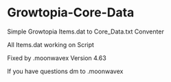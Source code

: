 # Growtopia-Core-Data
Simple Growtopia Items.dat to Core_Data.txt Conventer

All Items.dat working on Script

Fixed by .moonwavex Version 4.63

If you have questions dm to .moonwavex
